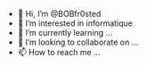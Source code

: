 - 👋 Hi, I’m @BOBfr0sted
- 👀 I’m interested in informatique 
- 🌱 I’m currently learning ...
- 💞️ I’m looking to collaborate on ...
- 📫 How to reach me ...

<!---
BOBfr0sted/BOBfr0sted is a ✨ special ✨ repository because its `README.md` (this file) appears on your GitHub profile.
You can click the Preview link to take a look at your changes.
--->
